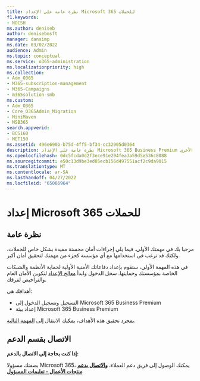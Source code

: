 ```yaml
---
title: نظرة عامة على الإعداد Microsoft 365 للحملات
f1.keywords:
- NOCSH
ms.author: deniseb
author: denisebmsft
manager: dansimp
ms.date: 03/02/2022
audience: Admin
ms.topic: conceptual
ms.service: o365-administration
ms.localizationpriority: high
ms.collection:
- Adm_O365
- M365-subscription-management
- M365-Campaigns
- m365solution-smb
ms.custom:
- Adm_O365
- Core_O365Admin_Migration
- MiniMaven
- MSB365
search.appverid:
- BCS160
- MET150
ms.assetid: 496e690b-b75d-4ff5-bf34-cc32905d0364
description: نظرة عامة على الإعداد Microsoft 365 Business Premium للحملات أو الشركات الأخرى
ms.openlocfilehash: 0dc5fcda0d2f3ece91e294fea3a59d5e536c8088
ms.sourcegitcommit: e50c13d9be3ed05ecb156d497551acf2c9da9015
ms.translationtype: MT
ms.contentlocale: ar-SA
ms.lasthandoff: 04/27/2022
ms.locfileid: "65086964"
---
```

# <a name="set-up-microsoft-365-for-campaigns"></a>إعداد Microsoft 365 للحملات

## <a name="overview"></a>نظرة عامة

مرحبا بك في مهمتك الأولى. فيما يلي إجراءات أمان محسنة مفيدة بشكل خاص للحملات، ولكنك قد ترغب في استخدامها مع أي مؤسسة كجزء من مهمتك لتحقيق أمان أكبر.

في هذه المهمة الأولى، ستقوم بإعداد دفاعاتك الأمنية الأولية لحماية الأنظمة والشبكات الخاصة بمؤسستك وحمايتها. سجل الدخول وابدأ [معالج الإعداد](../business/set-up.md?toc=/microsoft-365/campaigns/toc.json) لتكوين الأمان العام والتراخيص لفرقك. 

أهدافك هي:

- التسجيل وتسجيل الدخول إلى Microsoft 365 Business Premium
- إعداد بيئة Microsoft 365 Business Premium

بمجرد تحقيق هذه الأهداف، يمكنك الانتقال إلى [المهمة التالية](m365bp-security-overview.md).

## <a name="contact-support"></a>الاتصال بقسم الدعم

 **إذا كنت بحاجة إلى الاتصال بالدعم:**
  
بصفتك مسؤولا Microsoft 365، يمكنك الوصول إلى فريق دعم العملاء، **[والاتصال بدعم منتجات الأعمال - تعليمات المسؤول](../business-video/get-help-support.md)**
